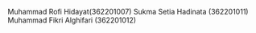 Muhammad Rofi Hidayat(362201007)
Sukma Setia Hadinata (362201011)
Muhammad Fikri Alghifari (362201012)
